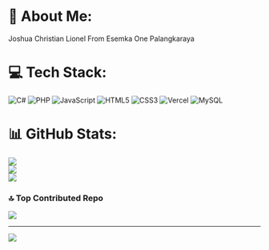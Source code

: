 # 💫 About Me:
Joshua Christian Lionel From Esemka One Palangkaraya


# 💻 Tech Stack:
![C#](https://img.shields.io/badge/c%23-%23239120.svg?style=for-the-badge&logo=csharp&logoColor=white) ![PHP](https://img.shields.io/badge/php-%23777BB4.svg?style=for-the-badge&logo=php&logoColor=white) ![JavaScript](https://img.shields.io/badge/javascript-%23323330.svg?style=for-the-badge&logo=javascript&logoColor=%23F7DF1E) ![HTML5](https://img.shields.io/badge/html5-%23E34F26.svg?style=for-the-badge&logo=html5&logoColor=white) ![CSS3](https://img.shields.io/badge/css3-%231572B6.svg?style=for-the-badge&logo=css3&logoColor=white) ![Vercel](https://img.shields.io/badge/vercel-%23000000.svg?style=for-the-badge&logo=vercel&logoColor=white) ![MySQL](https://img.shields.io/badge/mysql-4479A1.svg?style=for-the-badge&logo=mysql&logoColor=white)
# 📊 GitHub Stats:
![](https://github-readme-stats.vercel.app/api?username=JoshNells13&theme=vue-dark&hide_border=true&include_all_commits=true&count_private=true)<br/>
![](https://nirzak-streak-stats.vercel.app/?user=JoshNells13&theme=vue-dark&hide_border=true)<br/>
![](https://github-readme-stats.vercel.app/api/top-langs/?username=JoshNells13&theme=vue-dark&hide_border=true&include_all_commits=true&count_private=true&layout=compact)

### 🔝 Top Contributed Repo
![](https://github-contributor-stats.vercel.app/api?username=JoshNells13&limit=5&theme=vue-dark&combine_all_yearly_contributions=true)

---
[![](https://visitcount.itsvg.in/api?id=JoshNells13&icon=2&color=12)](https://visitcount.itsvg.in)

<!-- Proudly created with GPRM ( https://gprm.itsvg.in ) -->
